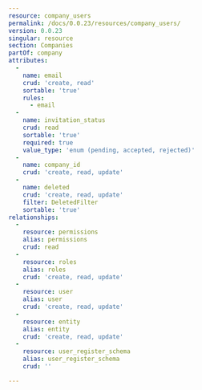 ```yaml
---
resource: company_users
permalink: /docs/0.0.23/resources/company_users/
version: 0.0.23
singular: resource
section: Companies
partOf: company
attributes:
  -
    name: email
    crud: 'create, read'
    sortable: 'true'
    rules:
      - email
  -
    name: invitation_status
    crud: read
    sortable: 'true'
    required: true
    value_type: 'enum (pending, accepted, rejected)'
  -
    name: company_id
    crud: 'create, read, update'
  -
    name: deleted
    crud: 'create, read, update'
    filter: DeletedFilter
    sortable: 'true'
relationships:
  -
    resource: permissions
    alias: permissions
    crud: read
  -
    resource: roles
    alias: roles
    crud: 'create, read, update'
  -
    resource: user
    alias: user
    crud: 'create, read, update'
  -
    resource: entity
    alias: entity
    crud: 'create, read, update'
  -
    resource: user_register_schema
    alias: user_register_schema
    crud: ''

---
```

